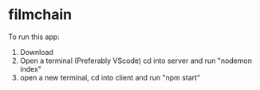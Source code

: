 # filmchain

To run this app:

1. Download
2. Open a terminal (Preferably VScode) cd into server and run "nodemon index"
3. open a new terminal, cd into client and run "npm start"
